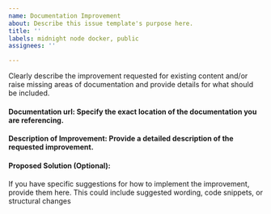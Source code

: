 ```yaml
---
name: Documentation Improvement
about: Describe this issue template's purpose here.
title: ''
labels: midnight node docker, public
assignees: ''

---
```


Clearly describe the improvement requested for existing content and/or raise missing areas of documentation and provide details for what should be included.

#### Documentation url: Specify the exact location of the documentation you are referencing.
#### Description of Improvement: Provide a detailed description of the requested improvement.
#### Proposed Solution (Optional):
If you have specific suggestions for how to implement the improvement, provide them here.
This could include suggested wording, code snippets, or structural changes
